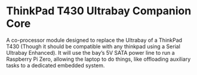 # ThinkPad T430 Ultrabay Companion Core

A  co-processor module designed to replace the Ultrabay of a ThinkPad T430 (Though it should be compatible with any thinkpad using a Serial Ultrabay Enhanced). It will use the bay’s 5V SATA power line to run a Raspberry Pi Zero, allowing the laptop to do things, like offloading auxiliary tasks to a dedicated embedded system.
